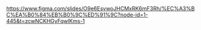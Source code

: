 https://www.figma.com/slides/O9e6EsvwoJHCMxRK6mF3Rh/%EC%A3%BC%EA%B0%84%EB%B0%9C%ED%91%9C?node-id=1-445&t=zcwNCKHGyFqwlKms-1
